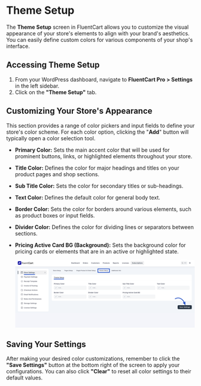  # Theme Setup

The **Theme Setup** screen in FluentCart allows you to customize the visual appearance of your store's elements to align with your brand's aesthetics. You can easily define custom colors for various components of your shop's interface.

## Accessing Theme Setup

1.  From your WordPress dashboard, navigate to **FluentCart Pro > Settings** in the left sidebar.
2.  Click on the **"Theme Setup"** tab.

## Customizing Your Store's Appearance

This section provides a range of color pickers and input fields to define your store's color scheme. For each color option, clicking the "**Add**" button will typically open a color selection tool.

* **Primary Color:** Sets the main accent color that will be used for prominent buttons, links, or highlighted elements throughout your store.
* **Title Color:** Defines the color for major headings and titles on your product pages and shop sections.
* **Sub Title Color:** Sets the color for secondary titles or sub-headings.
* **Text Color:** Defines the default color for general body text.
* **Border Color:** Sets the color for borders around various elements, such as product boxes or input fields.
* **Divider Color:** Defines the color for dividing lines or separators between sections.
* **Pricing Active Card BG (Background):** Sets the background color for pricing cards or elements that are in an active or highlighted state.

    ![Screenshot of Theme Setup Tab](/guide/public/images/settings-configuration/theme-setup.png)

## Saving Your Settings

After making your desired color customizations, remember to click the **"Save Settings"** button at the bottom right of the screen to apply your configurations. You can also click **"Clear"** to reset all color settings to their default values.

